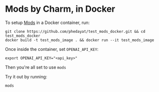 # Mods by Charm, in Docker

To setup [Mods](https://github.com/charmbracelet/mods) in a Docker container, run:
```shell
git clone https://github.com/phedayat/test_mods_docker.git && cd test_mods_docker
docker build -t test_mods_image . && docker run --it test_mods_image
```

Once inside the container, set `OPENAI_API_KEY`:
```shell
export OPENAI_API_KEY="<api_key>"
```

Then you're all set to use `mods`

Try it out by running:
```shell
mods
```
